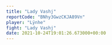 ```yaml
---
title: "Lady Vashj"
reportCode: "BNhy3GwzCKJA89Vn"
player: "Lÿnhe"
fight: "Lady Vashj"
date: 2021-10-24T19:01:26.673000+00:00
---
```

